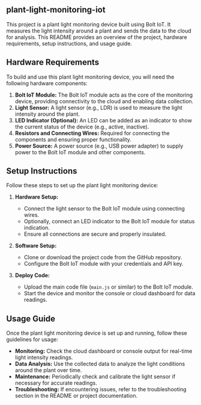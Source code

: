 ## plant-light-monitoring-iot

This project is a plant light monitoring device built using Bolt IoT. It measures the light intensity around a plant and sends the data to the cloud for analysis. This README provides an overview of the project, hardware requirements, setup instructions, and usage guide.

## Hardware Requirements

To build and use this plant light monitoring device, you will need the following hardware components:

1. **Bolt IoT Module:** The Bolt IoT module acts as the core of the monitoring device, providing connectivity to the cloud and enabling data collection.
2. **Light Sensor:** A light sensor (e.g., LDR) is used to measure the light intensity around the plant.
3. **LED Indicator (Optional):** An LED can be added as an indicator to show the current status of the device (e.g., active, inactive).
4. **Resistors and Connecting Wires:** Required for connecting the components and ensuring proper functionality.
5. **Power Source:** A power source (e.g., USB power adapter) to supply power to the Bolt IoT module and other components.

## Setup Instructions

Follow these steps to set up the plant light monitoring device:

1. **Hardware Setup:**
   - Connect the light sensor to the Bolt IoT module using connecting wires.
   - Optionally, connect an LED indicator to the Bolt IoT module for status indication.
   - Ensure all connections are secure and properly insulated.

2. **Software Setup:**
   - Clone or download the project code from the GitHub repository.
   - Configure the Bolt IoT module with your credentials and API key.

3. **Deploy Code:**
   - Upload the main code file (`main.js` or similar) to the Bolt IoT module.
   - Start the device and monitor the console or cloud dashboard for data readings.

## Usage Guide

Once the plant light monitoring device is set up and running, follow these guidelines for usage:

- **Monitoring:** Check the cloud dashboard or console output for real-time light intensity readings.
- **Data Analysis:** Use the collected data to analyze the light conditions around the plant over time.
- **Maintenance:** Periodically check and calibrate the light sensor if necessary for accurate readings.
- **Troubleshooting:** If encountering issues, refer to the troubleshooting section in the README or project documentation.
